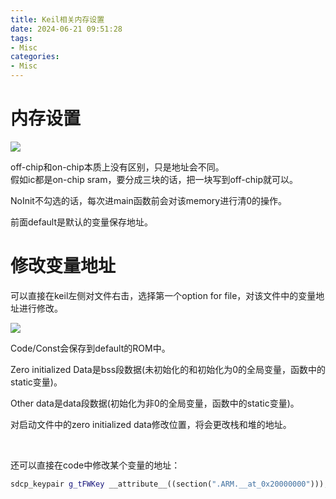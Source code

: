 ```yaml
---
title: Keil相关内存设置
date: 2024-06-21 09:51:28
tags:
- Misc
categories:
- Misc
---
```


# 内存设置

![](https://xyc-1316422823.cos.ap-shanghai.myqcloud.com/20240621095347.png)

off-chip和on-chip本质上没有区别，只是地址会不同。  
假如ic都是on-chip sram，要分成三块的话，把一块写到off-chip就可以。

NoInit不勾选的话，每次进main函数前会对该memory进行清0的操作。

前面default是默认的变量保存地址。

# 修改变量地址

可以直接在keil左侧对文件右击，选择第一个option for file，对该文件中的变量地址进行修改。

![](https://xyc-1316422823.cos.ap-shanghai.myqcloud.com/20240621171205.png)

Code/Const会保存到default的ROM中。

Zero initialized Data是bss段数据(未初始化的和初始化为0的全局变量，函数中的static变量)。

Other data是data段数据(初始化为非0的全局变量，函数中的static变量)。

对启动文件中的zero initialized data修改位置，将会更改栈和堆的地址。

</br>

还可以直接在code中修改某个变量的地址：

```c++
sdcp_keypair g_tFWKey __attribute__((section(".ARM.__at_0x20000000")));
```
